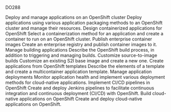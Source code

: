 DO288

Deploy and manage applications on an OpenShift cluster
Deploy applications using various application packaging methods to an OpenShift cluster and manage their resources.
Design containerized applications for OpenShift
Select a containerization method for an application and create a container to run on an OpenShift cluster.
Publish enterprise container images
Create an enterprise registry and publish container images to it.
Manage building applications
Describe the OpenShift build process, in addition to triggering and managing builds.
Customize source-to-image builds
Customize an existing S2I base image and create a new one.
Create applications from OpenShift templates
Describe the elements of a template and create a multicontainer application template.
Manage application deployments
Monitor application health and implement various deployment methods for cloud-native applications.
Implement CI/CD pipelines in OpenShift
Create and deploy Jenkins pipelines to facilitate continuous integration and continuous deployment (CI/CD) with OpenShift.
Build cloud-native applications on OpenShift
Create and deploy cloud-native applications on OpenShift.
